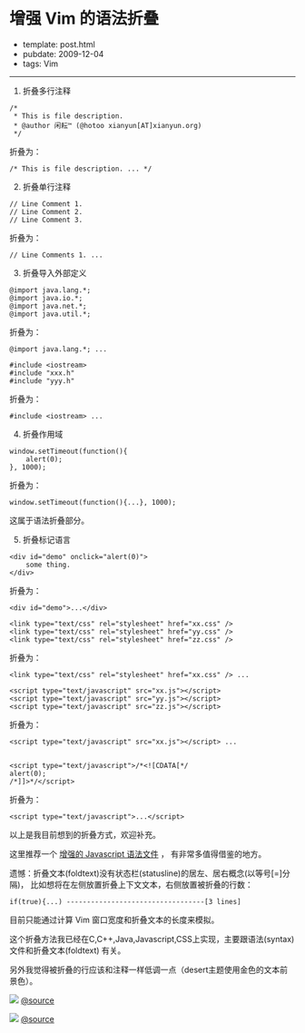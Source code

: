 
# 增强 Vim 的语法折叠

- template: post.html
- pubdate: 2009-12-04
- tags: Vim

----


1. 折叠多行注释

```
/*
 * This is file description.
 * @author 闲耘™ (@hotoo xianyun[AT]xianyun.org)
 */
```

折叠为：

```
/* This is file description. ... */
```

2. 折叠单行注释

```
// Line Comment 1.
// Line Comment 2.
// Line Comment 3.
```

折叠为：

```
// Line Comments 1. ...
```


3. 折叠导入外部定义

```
@import java.lang.*;
@import java.io.*;
@import java.net.*;
@import java.util.*;
```

折叠为：

```
@import java.lang.*; ...
```

```
#include <iostream>
#include "xxx.h"
#include "yyy.h"
```

折叠为：

```
#include <iostream> ...
```


4. 折叠作用域

```
window.setTimeout(function(){
    alert(0);
}, 1000);
```

折叠为：

```
window.setTimeout(function(){...}, 1000);
```

这属于语法折叠部分。

5. 折叠标记语言

```
<div id="demo" onclick="alert(0)">
    some thing.
</div>
```

折叠为：

```
<div id="demo">...</div>
```


```
<link type="text/css" rel="stylesheet" href="xx.css" />
<link type="text/css" rel="stylesheet" href="yy.css" />
<link type="text/css" rel="stylesheet" href="zz.css" />
```

折叠为：

```
<link type="text/css" rel="stylesheet" href="xx.css" /> ...
```


```
<script type="text/javascript" src="xx.js"></script>
<script type="text/javascript" src="yy.js"></script>
<script type="text/javascript" src="zz.js"></script>
```

折叠为：

    <script type="text/javascript" src="xx.js"></script> ...


    <script type="text/javascript">/*<![CDATA[*/
    alert(0);
    /*]]>*/</script>

折叠为：

    <script type="text/javascript">...</script>


以上是我目前想到的折叠方式，欢迎补充。

这里推荐一个 [增强的 Javascript 语法文件](http://www.vim.org/scripts/script.php?script_id=1491) ，
有非常多值得借鉴的地方。

遗憾：折叠文本(foldtext)没有状态栏(statusline)的居左、居右概念(以等号[=]分隔)，
比如想将在左侧放置折叠上下文文本，右侧放置被折叠的行数：

    if(true){...) ----------------------------------[3 lines]

目前只能通过计算 Vim 窗口宽度和折叠文本的长度来模拟。

这个折叠方法我已经在C,C++,Java,Javascript,CSS上实现，主要跟语法(syntax)
文件和折叠文本(foldtext) 有关。

另外我觉得被折叠的行应该和注释一样低调一点（desert主题使用金色的文本前景色）。

![](http://farm3.static.flickr.com/2490/4157973680_be7167ac77_o.png)
[@source](http://www.flickr.com/photos/hotoo/4157973680/)

![](http://farm3.static.flickr.com/2556/4157213437_144329fe89_o.png)
[@source](http://www.flickr.com/photos/hotoo/4157213437/)
